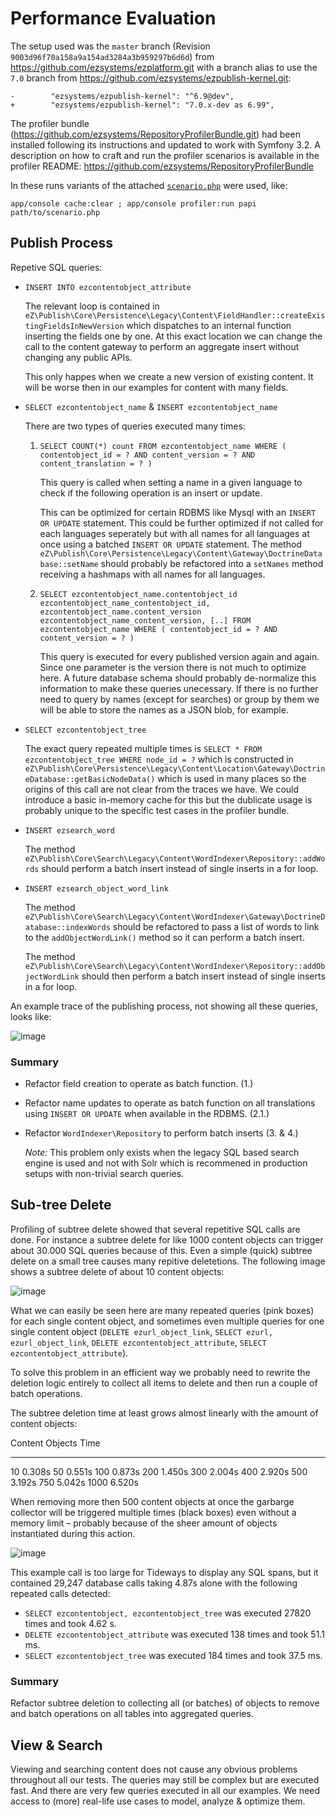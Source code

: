 Performance Evaluation
======================

The setup used was the `master` branch (Revision
`9003d96f70a158a9a154ad3284a3b959297b6d6d`) from
<https://github.com/ezsystems/ezplatform.git> with a branch alias to use
the `7.0` branch from
<https://github.com/ezsystems/ezpublish-kernel.git>:

    -        "ezsystems/ezpublish-kernel": "^6.9@dev",
    +        "ezsystems/ezpublish-kernel": "7.0.x-dev as 6.99",

The profiler bundle
(<https://github.com/ezsystems/RepositoryProfilerBundle.git>) had been
installed following its instructions and updated to work with Symfony
3.2. A description on how to craft and run the profiler scenarios is
available in the profiler README:
<https://github.com/ezsystems/RepositoryProfilerBundle>

In these runs variants of the attached [`scenario.php`](./scenario.php) were
used, like:

    app/console cache:clear ; app/console profiler:run papi path/to/scenario.php

Publish Process
---------------

Repetive SQL queries:

-   `INSERT INTO ezcontentobject_attribute`

    The relevant loop is contained in
    `eZ\Publish\Core\Persistence\Legacy\Content\FieldHandler::createExistingFieldsInNewVersion`
    which dispatches to an internal function inserting the fields one
    by one. At this exact location we can change the call to the content
    gateway to perform an aggregate insert without changing any
    public APIs.

    This only happes when we create a new version of existing content.
    It will be worse then in our examples for content with many fields.

-   `SELECT ezcontentobject_name` & `INSERT ezcontentobject_name`

    There are two types of queries executed many times:

    1)  `SELECT COUNT(*) count FROM ezcontentobject_name WHERE ( contentobject_id = ? AND content_version = ? AND content_translation = ? )`

        This query is called when setting a name in a given language to
        check if the following operation is an insert or update.

        This can be optimized for certain RDBMS like Mysql with an
        `INSERT OR UPDATE` statement. This could be further optimized if
        not called for each languages seperately but with all names for
        all languages at once using a batched
        `INSERT OR UPDATE` statement. The method
        `eZ\Publish\Core\Persistence\Legacy\Content\Gateway\DoctrineDatabase::setName`
        should probably be refactored into a `setNames` method receiving
        a hashmaps with all names for all languages.

    2)  `SELECT ezcontentobject_name.contentobject_id ezcontentobject_name_contentobject_id, ezcontentobject_name.content_version ezcontentobject_name_content_version, [..] FROM ezcontentobject_name WHERE ( contentobject_id = ? AND content_version = ? )`

        This query is executed for every published version again
        and again. Since one parameter is the version there is not much
        to optimize here. A future database schema should probably
        de-normalize this information to make these queries unecessary.
        If there is no further need to query by names (except
        for searches) or group by them we will be able to store the
        names as a JSON blob, for example.

-   `SELECT ezcontentobject_tree`

    The exact query repeated multiple times is
    `SELECT * FROM ezcontentobject_tree WHERE node_id = ?` which is
    constructed in
    `eZ\Publish\Core\Persistence\Legacy\Content\Location\Gateway\DoctrineDatabase::getBasicNodeData()`
    which is used in many places so the origins of this call are not
    clear from the traces we have. We could introduce a basic in-memory
    cache for this but the dublicate usage is probably unique to the
    specific test cases in the profiler bundle.

-   `INSERT ezsearch_word`

    The method
    `eZ\Publish\Core\Search\Legacy\Content\WordIndexer\Repository::addWords`
    should perform a batch insert instead of single inserts in a
    for loop.

-   `INSERT ezsearch_object_word_link`

    The method
    `eZ\Publish\Core\Search\Legacy\Content\WordIndexer\Gateway\DoctrineDatabase::indexWords`
    should be refactored to pass a list of words to link to the
    `addObjectWordLink()` method so it can perform a batch insert.

    The method
    `eZ\Publish\Core\Search\Legacy\Content\WordIndexer\Repository::addObjectWordLink`
    should then perform a batch insert instead of single inserts in a
    for loop.

An example trace of the publishing process, not showing all these queries,
looks like:

![image](create.png)

### Summary

-   Refactor field creation to operate as batch function. (1.)
-   Refactor name updates to operate as batch function on all
    translations using `INSERT OR UPDATE` when available in the RDBMS.
    (2.1.)
-   Refactor `WordIndexer\Repository` to perform batch inserts (3. & 4.)

    *Note:* This problem only exists when the legacy SQL based search
    engine is used and not with Solr which is recommened in production
    setups with non-trivial search queries.

Sub-tree Delete
---------------

Profiling of subtree delete showed that several repetitive SQL calls are
done. For instance a subtree delete for like 1000 content objects can
trigger about 30.000 SQL queries because of this. Even a simple (quick)
subtree delete on a small tree causes many repitive deletetions. The
following image shows a subtree delete of about 10 content objects:

![image](subtree-delete.png)

What we can easily be seen here are many repeated queries (pink boxes)
for each single content object, and sometimes even multiple queries for
one single content object (`DELETE ezurl_object_link`,
`SELECT ezurl, ezurl_object_link`, `DELETE ezcontentobject_attribute`,
`SELECT ezcontentobject_attribute`).

To solve this problem in an efficient way we probably need to rewrite
the deletion logic entirely to collect all items to delete and then run
a couple of batch operations.

The subtree deletion time at least grows almost linearly with the amount
of content objects:

  Content Objects   Time
  ----------------- --------
  10                0.308s
  50                0.551s
  100               0.873s
  200               1.450s
  300               2.004s
  400               2.920s
  500               3.192s
  750               5.042s
  1000              6.520s

When removing more then 500 content objects at once the garbarge
collector will be triggered multiple times (black boxes) even without a
memory limit – probably because of the sheer amount of objects
instantiated during this action.

![image](subtree-delete-gc.png)

This example call is too large for Tideways to display any SQL spans,
but it contained 29,247 database calls taking 4.87s alone with the
following repeated calls detected:

-   `SELECT ezcontentobject, ezcontentobject_tree` was executed 27820
    times and took 4.62 s.
-   `DELETE ezcontentobject_attribute` was executed 138 times and took
    51.1 ms.
-   `SELECT ezcontentobject_tree` was executed 184 times and took
    37.5 ms.

### Summary

Refactor subtree deletion to collecting all (or batches) of objects to
remove and batch operations on all tables into aggregated queries.

View & Search
-------------

Viewing and searching content does not cause any obvious problems
throughout all our tests. The queries may still be complex but are
executed fast. And there are very few queries executed in all our
examples. We need access to (more) real-life use cases to model, analyze
& optimize them.
